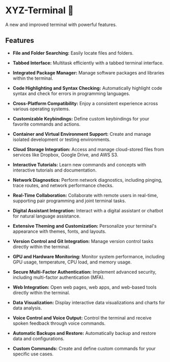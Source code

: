 # XYZ-Terminal 🚀
A new and improved terminal with powerful features.

## Features
- **File and Folder Searching:** Easily locate files and folders.

- **Tabbed Interface:** Multitask efficiently with a tabbed terminal interface.

- **Integrated Package Manager:** Manage software packages and libraries within the terminal.

- **Code Highlighting and Syntax Checking:** Automatically highlight code syntax and check for errors in programming languages.

- **Cross-Platform Compatibility:** Enjoy a consistent experience across various operating systems.

- **Customizable Keybindings:** Define custom keybindings for your favorite commands and actions.

- **Container and Virtual Environment Support:** Create and manage isolated development or testing environments.

- **Cloud Storage Integration:** Access and manage cloud-stored files from services like Dropbox, Google Drive, and AWS S3.

- **Interactive Tutorials:** Learn new commands and concepts with interactive tutorials and documentation.

- **Network Diagnostics:** Perform network diagnostics, including pinging, trace routes, and network performance checks.

- **Real-Time Collaboration:** Collaborate with remote users in real-time, supporting pair programming and joint terminal tasks.

- **Digital Assistant Integration:** Interact with a digital assistant or chatbot for natural language assistance.

- **Extensive Theming and Customization:** Personalize your terminal's appearance with themes, fonts, and layouts.

- **Version Control and Git Integration:** Manage version control tasks directly within the terminal.

- **GPU and Hardware Monitoring:** Monitor system performance, including GPU usage, temperature, CPU load, and memory usage.

- **Secure Multi-Factor Authentication:** Implement advanced security, including multi-factor authentication (MFA).

- **Web Integration:** Open web pages, web apps, and web-based tools directly within the terminal.

- **Data Visualization:** Display interactive data visualizations and charts for data analysis.

- **Voice Control and Voice Output:** Control the terminal and receive spoken feedback through voice commands.

- **Automatic Backups and Restore:** Automatically backup and restore data and configurations.

- **Custom Commands:** Create and define custom commands for your specific use cases.
